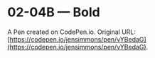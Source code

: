 # 02-04B — Bold

A Pen created on CodePen.io. Original URL: [https://codepen.io/jensimmons/pen/vYBedaG](https://codepen.io/jensimmons/pen/vYBedaG).


